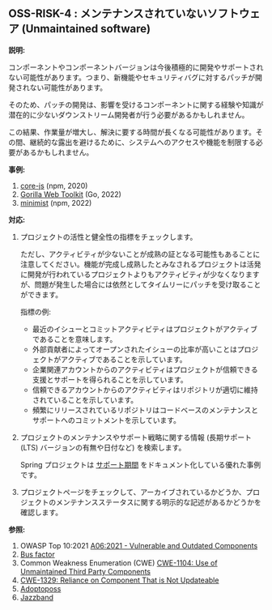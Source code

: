 ## OSS-RISK-4 : メンテナンスされていないソフトウェア (Unmaintained software)

**説明:**

コンポーネントやコンポーネントバージョンは今後積極的に開発やサポートされない可能性があります。つまり、新機能やセキュリティバグに対するパッチが開発されない可能性があります。

そのため、パッチの開発は、影響を受けるコンポーネントに関する経験や知識が潜在的に少ないダウンストリーム開発者が行う必要があるかもしれません。

この結果、作業量が増大し、解決に要する時間が長くなる可能性があります。その間、継続的な露出を避けるために、システムへのアクセスや機能を制限する必要があるかもしれません。

**事例:**

1. [core-js](https://www.theregister.com/2020/03/26/corejs_maintainer_jailed_code_release) (npm, 2020)
2. [Gorilla Web Toolkit](https://www.chainguard.dev/unchained/a-tale-of-two-software-security-risks) (Go, 2022)
3. [minimist](https://twitter.com/ljharb/status/1579610392414007299?lang=en) (npm, 2022)

**対応:**

1. プロジェクトの活性と健全性の指標をチェックします。

    ただし、アクティビティが少ないことが成熟の証となる可能性もあることに注意してください。機能が完成し成熟したとみなされるプロジェクトは活発に開発が行われているプロジェクトよりもアクティビティが少なくなりますが、問題が発生した場合には依然としてタイムリーにパッチを受け取ることができます。

    指標の例:

    - 最近のイシューとコミットアクティビティはプロジェクトがアクティブであることを意味します。
    - 外部貢献者によってオープンされたイシューの比率が高いことはプロジェクトがアクティブであることを示しています。
    - 企業関連アカウントからのアクティビティはプロジェクトが信頼できる支援とサポートを得られることを示しています。
    - 信頼できるアカウントからのアクティビティはリポジトリが適切に維持されていることを示しています。
    - 頻繁にリリースされているリポジトリはコードベースのメンテナンスとサポートへのコミットメントを示しています。


2. プロジェクトのメンテナンスやサポート戦略に関する情報 (長期サポート (LTS) バージョンの有無や日付など) を検索します。

    Spring プロジェクトは [サポート期間](https://spring.io/projects/spring-boot#support) をドキュメント化している優れた事例です。
3. プロジェクトページをチェックして、アーカイブされているかどうか、プロジェクトのメンテナンスステータスに関する明示的な記述があるかどうかを確認します。

**参照:**

1. OWASP Top 10:2021 [A06:2021 - Vulnerable and Outdated Components](https://owasp.org/Top10/A06_2021-Vulnerable_and_Outdated_Components/)
2. [Bus factor](https://en.wikipedia.org/wiki/Bus_factor)
3. Common Weakness Enumeration (CWE) [CWE-1104: Use of Unmaintained Third Party Components](https://cwe.mitre.org/data/definitions/1104.html)
4. [CWE-1329: Reliance on Component That is Not Updateable](https://cwe.mitre.org/data/definitions/1329.html)
5. [Adoptoposs](https://github.com/adoptoposs/adoptoposs)
6. [Jazzband](https://jazzband.co/)

